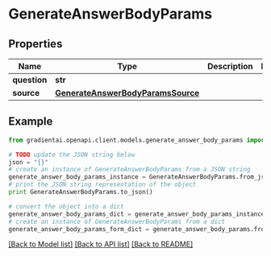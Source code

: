 # GenerateAnswerBodyParams


## Properties
Name | Type | Description | Notes
------------ | ------------- | ------------- | -------------
**question** | **str** |  | 
**source** | [**GenerateAnswerBodyParamsSource**](GenerateAnswerBodyParamsSource.md) |  | 

## Example

```python
from gradientai.openapi.client.models.generate_answer_body_params import GenerateAnswerBodyParams

# TODO update the JSON string below
json = "{}"
# create an instance of GenerateAnswerBodyParams from a JSON string
generate_answer_body_params_instance = GenerateAnswerBodyParams.from_json(json)
# print the JSON string representation of the object
print GenerateAnswerBodyParams.to_json()

# convert the object into a dict
generate_answer_body_params_dict = generate_answer_body_params_instance.to_dict()
# create an instance of GenerateAnswerBodyParams from a dict
generate_answer_body_params_form_dict = generate_answer_body_params.from_dict(generate_answer_body_params_dict)
```
[[Back to Model list]](../README.md#documentation-for-models) [[Back to API list]](../README.md#documentation-for-api-endpoints) [[Back to README]](../README.md)


